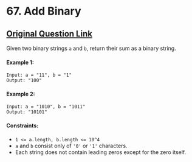 # 67. Add Binary
## [Original Question Link](https://leetcode.com/problems/add-binary/)

Given two binary strings ```a``` and ```b```, return their sum as a binary string.

#### Example 1:
```
Input: a = "11", b = "1"
Output: "100"
```

#### Example 2:
```
Input: a = "1010", b = "1011"
Output: "10101"
```

#### Constraints:
* ```1 <= a.length, b.length <= 10^4```
* ```a``` and ```b``` consist only of ```'0'``` or ```'1'``` characters.
* Each string does not contain leading zeros except for the zero itself.